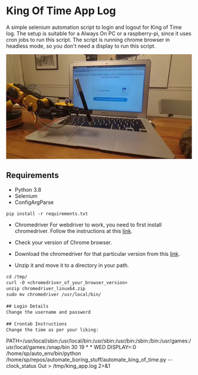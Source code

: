 # King Of Time App Log
A simple selenium automation script to login and logout for King of Time log.
The setup is suitable for a Always On PC or a raspberry-pi, since it uses cron
jobs to run this script.
The script is running chrome browser in headless mode, so you don't need a
display to run this script.

![Not a Robot](images/not_a_robot.webp)

## Requirements
* Python 3.8
* Selenium
* ConfigArgParse
```
pip install -r requirements.txt
```
* Chromedriver
For webdriver to work, you need to first install chromedriver. Follow the
instructions at this
[link](https://qiita.com/pyon_kiti_jp/items/0ba98f140142d4ac6b25).

* Check your version of Chrome browser.
* Download the chromedriver for that particular version from this
  [link](https://sites.google.com/a/chromium.org/chromedriver/downloads).
* Unzip it and move it to a directory in your path.
```
cd /tmp/
curl -O <chromedriver_of_your_browser_version>
unzip chromedriver_linux64.zip
sudo mv chromedriver /usr/local/bin/

## Login Details
Change the username and password 

## Crontab Instructions
Change the time as per your liking:
```
PATH=/usr/local/sbin:/usr/local/bin:/usr/sbin:/usr/bin:/sbin:/bin:/usr/games:/usr/local/games:/snap/bin
30 19 * * WED DISPLAY=:0 /home/sp/auto_env/bin/python /home/sp/repos/automate_boring_stuff/automate_king_of_time.py --clock_status Out > /tmp/king_app.log 2>&1
```
